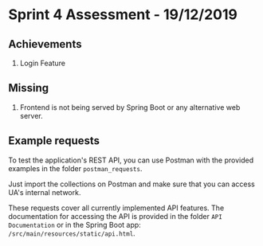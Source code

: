 # Sprint 4 Assessment - 19/12/2019

## Achievements

1. Login Feature


## Missing

1. Frontend is not being served by Spring Boot or any alternative web server.


## Example requests

To test the application's REST API, you can use Postman with the provided examples in the folder `postman_requests`.

Just import the collections on Postman and make sure that you can access UA's internal network.

These requests cover all currently implemented API features. The documentation for accessing the API is provided in the folder `API Documentation` or in the Spring Boot app: `/src/main/resources/static/api.html`.